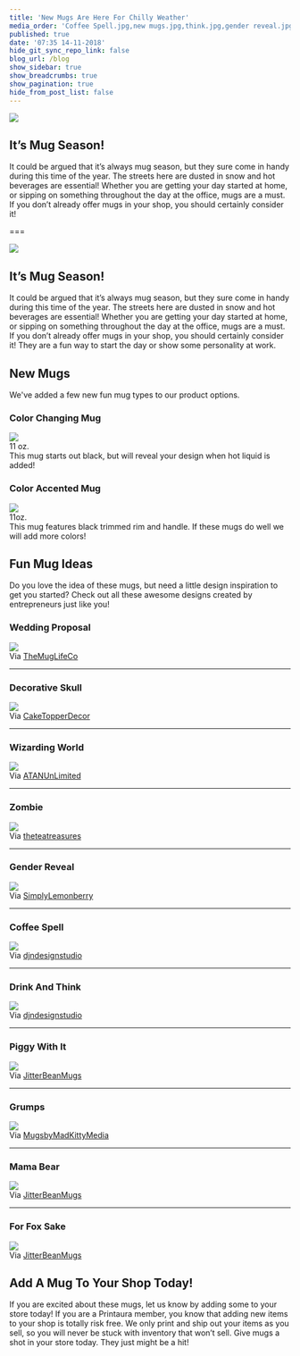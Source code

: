 ```yaml
---
title: 'New Mugs Are Here For Chilly Weather'
media_order: 'Coffee Spell.jpg,new mugs.jpg,think.jpg,gender reveal.jpg,grumps.jpg,Muertos.jpg,fox sake.jpg,wizarding world .jpg,zombie.jpg,getting piggy with it.jpg,marry me.jpg,mama bear.jpg,Blackrim-handle MUG.png,IMG_1047.png'
published: true
date: '07:35 14-11-2018'
hide_git_sync_repo_link: false
blog_url: /blog
show_sidebar: true
show_breadcrumbs: true
show_pagination: true
hide_from_post_list: false
---
```


![](new%20mugs.jpg)

## It’s Mug Season!
It could be argued that it’s always mug season, but they sure come in handy during this time of the year. The streets here are dusted in snow and hot beverages are essential! Whether you are getting your day started at home, or sipping on something throughout the day at the office, mugs are a must. If you don’t already offer mugs in your shop, you should certainly consider it!

===

![](new%20mugs.jpg)

## It’s Mug Season!

It could be argued that it’s always mug season, but they sure come in handy during this time of the year. The streets here are dusted in snow and hot beverages are essential! Whether you are getting your day started at home, or sipping on something throughout the day at the office, mugs are a must. If you don’t already offer mugs in your shop, you should certainly consider it! They are a fun way to start the day or show some personality at work. 

## New Mugs

We've added a few new fun mug types to our product options. 

### Color Changing Mug

![](IMG_1047.png)<br>
11 oz. <br>
This mug starts out black, but will reveal your design when hot liquid is added!

### Color Accented Mug

![](Blackrim-handle%20MUG.png)<br>
11oz.<br>
This mug features black trimmed rim and handle. If these mugs do well we will add more colors! 

## Fun Mug Ideas

Do you love the idea of these mugs, but need a little design inspiration to get you started? Check out all these awesome designs created by entrepreneurs just like you!

### Wedding Proposal 

![](marry%20me.jpg)<br>
Via [TheMugLifeCo](https://www.etsy.com/shop/TheMugLifeCo)

-----------------------------------------------

### Decorative Skull

![](Muertos.jpg)<br>
Via [CakeTopperDecor](https://www.etsy.com/shop/CakeTopperDecor)

-----------------------------------------------

### Wizarding World 

![](wizarding%20world%20.jpg)<br>
Via [ATANUnLimited](https://www.etsy.com/shop/ATANUnLimited)

-----------------------------------------------

### Zombie 

![](zombie.jpg)<br>
Via [theteatreasures](https://www.etsy.com/shop/theteatreasures)

-----------------------------------------------

### Gender Reveal 

![](gender%20reveal.jpg)<br>
Via [SimplyLemonberry](https://www.etsy.com/shop/SimplyLemonberry)

-----------------------------------------------

### Coffee Spell

![](Coffee%20Spell.jpg)<br>
Via [djndesignstudio](https://www.etsy.com/shop/djndesignstudio)

-----------------------------------------------

### Drink And Think

![](think.jpg)<br>
Via [djndesignstudio](https://www.etsy.com/shop/djndesignstudio)

-----------------------------------------------

### Piggy With It

![](getting%20piggy%20with%20it.jpg)<br>
Via [JitterBeanMugs](https://www.etsy.com/shop/JitterBeanMugs)

-----------------------------------------------

### Grumps 
![](grumps.jpg)<br>
Via [MugsbyMadKittyMedia](https://www.etsy.com/shop/MugsbyMadKittyMedia)

-----------------------------------------------

### Mama Bear 
![](mama%20bear.jpg)<br>
Via [JitterBeanMugs](https://www.etsy.com/shop/JitterBeanMugs)

-----------------------------------------------

### For Fox Sake
![](fox%20sake.jpg)<br>
Via [JitterBeanMugs](https://www.etsy.com/shop/JitterBeanMugs)


## Add A Mug To Your Shop Today!
If you are excited about these mugs, let us know by adding some to your store today! If you are a Printaura member, you know that adding new items to your shop is totally risk free. We only print and ship out your items as you sell, so you will never be stuck with inventory that won’t sell. Give mugs a shot in your store today. They just might be a hit!